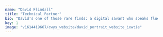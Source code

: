 ```yaml
---
name: "David Flindall"
title: "Technical Partner"
bio: "David's one of those rare finds: a digital savant who speaks fluent human, with a calm expertise that inspires confidence in colleagues and clients alike. He's an original thinker, culturally avant-garde and intellectually restless. But once he gets into the nuts and bolts of building a website, everything else disappears and he turns into a robot. It's weird."
key: 1
image: "v1614419667/cwys_website/david_portrait_website_ixwtie"
---
```

